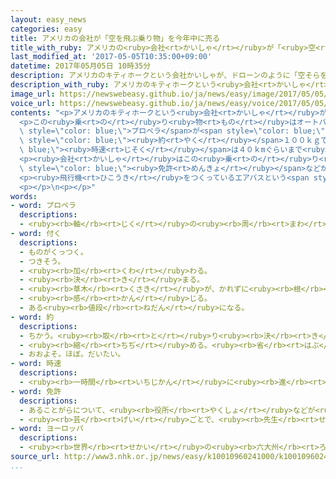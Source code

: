 ```yaml
---
layout: easy_news
categories: easy
title: アメリカの会社が「空を飛ぶ乗り物」を今年中に売る
title_with_ruby: アメリカの<ruby>会社<rt>かいしゃ</rt></ruby>が「<ruby>空<rt>そら</rt></ruby>を<ruby>飛<rt>と</rt></ruby>ぶ<ruby>乗<rt>の</rt></ruby>り<ruby>物<rt>もの</rt></ruby>」を<ruby>今年<rt>ことし</rt></ruby><ruby>中<rt>じゅう</rt></ruby>に<ruby>売<rt>う</rt></ruby>る
last_modified_at: '2017-05-05T10:35:00+09:00'
datetime: 2017年05月05日 10時35分
description: アメリカのキティホークという会社かいしゃが、ドローンのように「空そらを飛とぶ乗のり物もの」をつくりました。
description_with_ruby: アメリカのキティホークという<ruby>会社<rt>かいしゃ</rt></ruby>が、ドローンのように「<ruby>空<rt>そら</rt></ruby>を<ruby>飛<rt>と</rt></ruby>ぶ<ruby>乗<rt>の</rt></ruby>り<ruby>物<rt>もの</rt></ruby>」をつくりました。
image_url: https://newswebeasy.github.io/ja/news/easy/image/2017/05/05/k10010960241000.jpg
voice_url: https://newswebeasy.github.io/ja/news/easy/voice/2017/05/05/k10010960241000.mp3
contents: "<p>アメリカのキティホークという<ruby>会社<rt>かいしゃ</rt></ruby>が、ドローンのように「<ruby>空<rt>そら</rt></ruby>を<ruby>飛<rt>と</rt></ruby>ぶ<ruby>乗<rt>の</rt></ruby>り<ruby>物<rt>もの</rt></ruby>」をつくりました。</p>\n\
  <p>この<ruby>乗<rt>の</rt></ruby>り<ruby>物<rt>もの</rt></ruby>はオートバイのような<ruby>形<rt>かたち</rt></ruby>をしています。<ruby>下<rt>した</rt></ruby>には８つの<span\
  \ style=\"color: blue;\">プロペラ</span>が<span style=\"color: blue;\">つい</span>ていて、<ruby>高<rt>たか</rt></ruby>さ５ｍぐらいまで<ruby>上<rt>あ</rt></ruby>がって<ruby>飛<rt>と</rt></ruby>びます。<ruby>重<rt>おも</rt></ruby>さは<span\
  \ style=\"color: blue;\"><ruby>約<rt>やく</rt></ruby></span>１００ｋｇで、<span style=\"color:\
  \ blue;\"><ruby>時速<rt>じそく</rt></ruby></span>は４０ｋmぐらいまで<ruby>出<rt>で</rt></ruby>ます。</p>\n\
  <p><ruby>会社<rt>かいしゃ</rt></ruby>はこの<ruby>乗<rt>の</rt></ruby>り<ruby>物<rt>もの</rt></ruby>を<ruby>今年<rt>ことし</rt></ruby><ruby>中<rt>じゅう</rt></ruby>に<ruby>売<rt>う</rt></ruby>り<ruby>始<rt>はじ</rt></ruby>める<ruby>予定<rt>よてい</rt></ruby>です。アメリカでは<span\
  \ style=\"color: blue;\"><ruby>免許<rt>めんきょ</rt></ruby></span>などがなくても<ruby>運転<rt>うんてん</rt></ruby>することができますが、<ruby>会社<rt>かいしゃ</rt></ruby>は<ruby>安全<rt>あんぜん</rt></ruby>のために<ruby>人<rt>ひと</rt></ruby>がいない<ruby>湖<rt>みずうみ</rt></ruby>の<ruby>上<rt>うえ</rt></ruby>などだけで<ruby>使<rt>つか</rt></ruby>うように<ruby>言<rt>い</rt></ruby>っています。</p>\n\
  <p><ruby>飛行機<rt>ひこうき</rt></ruby>をつくっているエアバスという<span style=\"color: blue;\">ヨーロッパ</span>の<ruby>会社<rt>かいしゃ</rt></ruby>も、「<ruby>空<rt>そら</rt></ruby>を<ruby>飛<rt>と</rt></ruby>ぶ<ruby>乗<rt>の</rt></ruby>り<ruby>物<rt>もの</rt></ruby>」をつくって<ruby>今年<rt>ことし</rt></ruby>テストを<ruby>行<rt>おこな</rt></ruby>う<ruby>予定<rt>よてい</rt></ruby>です。</p>\n\
  <p></p>\n<p></p>"
words:
- word: プロペラ
  descriptions:
  - <ruby><rb>軸</rb><rt>じく</rt></ruby>の<ruby><rb>周</rb><rt>まわ</rt></ruby>りを<ruby><rb>回</rb><rt>まわ</rt></ruby>る、<ruby><rb>回転羽根</rb><rt>かいてんばね</rt></ruby>。<ruby><rb>飛行機</rb><rt>ひこうき</rt></ruby>や<ruby><rb>船</rb><rt>ふね</rt></ruby>などを<ruby><rb>動</rb><rt>うご</rt></ruby>かすもの。
- word: 付く
  descriptions:
  - ものがくっつく。
  - つきそう。
  - <ruby><rb>加</rb><rt>くわ</rt></ruby>わる。
  - <ruby><rb>決</rb><rt>き</rt></ruby>まる。
  - <ruby><rb>草木</rb><rt>くさき</rt></ruby>が、かれずに<ruby><rb>根</rb><rt>ね</rt></ruby>をおろす。
  - <ruby><rb>感</rb><rt>かん</rt></ruby>じる。
  - ある<ruby><rb>値段</rb><rt>ねだん</rt></ruby>になる。
- word: 約
  descriptions:
  - ちかう。<ruby><rb>取</rb><rt>と</rt></ruby>り<ruby><rb>決</rb><rt>き</rt></ruby>める。
  - <ruby><rb>縮</rb><rt>ちぢ</rt></ruby>める。<ruby><rb>省</rb><rt>はぶ</rt></ruby>く。<ruby><rb>簡単</rb><rt>かんたん</rt></ruby>にする。
  - おおよそ。ほぼ。だいたい。
- word: 時速
  descriptions:
  - <ruby><rb>一時間</rb><rt>いちじかん</rt></ruby>に<ruby><rb>進</rb><rt>すす</rt></ruby>む<ruby><rb>速</rb><rt>はや</rt></ruby>さ。
- word: 免許
  descriptions:
  - あることがらについて、<ruby><rb>役所</rb><rt>やくしょ</rt></ruby>などが<ruby><rb>許</rb><rt>ゆる</rt></ruby>しをあたえること。
  - <ruby><rb>芸</rb><rt>げい</rt></ruby>ごとで、<ruby><rb>先生</rb><rt>せんせい</rt></ruby>が<ruby><rb>弟子</rb><rt>でし</rt></ruby>にあたえる<ruby><rb>資格</rb><rt>しかく</rt></ruby>。
- word: ヨーロッパ
  descriptions:
  - <ruby><rb>世界</rb><rt>せかい</rt></ruby>の<ruby><rb>六大州</rb><rt>ろくだいしゅう</rt></ruby>の<ruby><rb>一</rb><rt>ひと</rt></ruby>つ。アジアの<ruby><rb>北西</rb><rt>ほくせい</rt></ruby>、アフリカの<ruby><rb>北</rb><rt>きた</rt></ruby>にある。<ruby><rb>産業</rb><rt>さんぎょう</rt></ruby>や<ruby><rb>文化</rb><rt>ぶんか</rt></ruby>が<ruby><rb>発達</rb><rt>はったつ</rt></ruby>した<ruby><rb>国</rb><rt>くに</rt></ruby>が<ruby><rb>多</rb><rt>おお</rt></ruby>い。
source_url: http://www3.nhk.or.jp/news/easy/k10010960241000/k10010960241000.html
...
```


